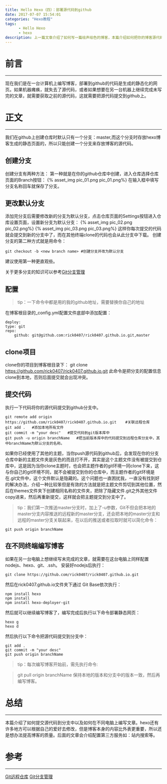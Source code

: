 ```yaml
---
title: Hello Hexo（四）：部署源代码到github
date: 2017-07-07 15:54:01
categories: "Hexo教程"
tags: 
      - Hello Hexo
      - hexo
description: 上一篇文章介绍了如何写一篇绘声绘色的博客，本篇介绍如何把你的博客源代码部署到github上以及如何在不同终端编辑博客。
---
```

# 前言 #
---
现在我们是在一台计算机上编写博客，部署到github的代码是生成的静态化的网页。如果机器瘫痪，就失去了源代码，或者如果想要在另一台机器上继续完成未写完的文章，就需要获取之前的源代码，这就需要把源代码提交到github上。
# 正文 #
---
我们在github上创建仓库时默认只有一个分支：master,而这个分支时存放hexo博客生成的静态页面的，所以只能创建一个分支来存放博客的源代码。
## 创建分支 ##
创建分支有两种方法：
第一种就是在你的github仓库中创建，进入仓库选择仓库页面的Branch按钮：
	{% asset_img pic_01.png pic_01.png%} 
在输入框中填写分支名称回车就保存了分支。
## 更改默认分支 ##
添加完分支后需要修改新的分支为默认分支，点击仓库页面的Settings按钮进入仓库设置页面，设置新分支为默认分支：
	{% asset_img pic_02.png pic_02.png%}
	{% asset_img pic_03.png pic_03.png%}
这样你每次提交的代码就会提交到新的分支中了，而在其他终端clone的代码也会从此分支中下载。
创建分支的第二种方式就是用命令：

	git checkout -b <new branch name> #创建分支并改为默认分支
建议使用第一种更直观些。

关于更多分支的知识可以参考[Git分支管理](http://www.liaoxuefeng.com/wiki/0013739516305929606dd18361248578c67b8067c8c017b000/0013743862006503a1c5bf5a783434581661a3cc2084efa000)
## 配置 ##

>tip：一下命令中都是用的我的github地址，需要替换你自己的地址

在博客根目录的_config.yml配置文件底部中添加配置：

	deploy:
	type: git
	repo: 
		github: git@github.com:rick0407/rick0407.github.io.git,master
## clone项目 ##
clone你的项目到博客根目录下：
	git clone https://github.com/rick0407/rick0407.github.io.git
此命令是把分支的配置信息clone到本地，否则后面提交就会出现冲突。
## 提交代码 ##
执行一下代码将你的源代码提交到github分支中。

	git remote add origin https://github.com/rick0407/rick0407.github.io.git	#关联远程仓库
	git add .	#添加本地所有文件
	git commit -m "your desc"	#提交代码到git版本库中
	git push -u origin branchName	#把当前版本库中的代码提交到远程仓库分支中，其中branchName为默认分支的名称。
如果你已经使用了其他的主题，当你push源代码到github后，会发现在你的分支仓库中新的主题文件夹是灰色的而且打不开，其实是这个主题文件没有被提交到仓库中，这是因为当你clone主题时，也会把主题作者的git环境一同clone下来，这与你自己的git环境不同，就不会被提交到你的仓库中，而主题作者的git环境是在.git文件中，这个文件默认是隐藏的。这个问题也一直困扰我，一直没有找到好的解决办法，介绍一种比较笨但是有效的方法就是把主题文件剪切到其他位置，然后在themes文件夹下创建相同名称的文件夹，把除了隐藏文件.git之外其他文件copy进来，然后再重新提交，这样就会把主题提交到分支中了。

>tip：我们第一次推送master分支时，加上了-u参数，Git不但会把本地的master分支内容推送的远程新的master分支，还会把本地的master分支和远程的master分支关联起来，在以后的推送或者拉取时就可以简化命令：

	git push origin branchName

## 在不同终端编写博客 ##
如果在另一台电脑上想继续写未完成的文章，就需要在这台电脑上同样配置nodejs、hexo、git、.ssh。
安装好nodejs后执行：

	git clone https://github.com/rick0407/rick0407.github.io.git
然后在rick0407.github.io文件夹下通过 Git Base依次执行：
	
	npm install hexo
	npm install
	npm install hexo-deployer-git

然后就可以继续编写博客了，编写完成后执行以下命令部署静态网页：

	hexo g
	hexo d
然后执行以下命令把源代码提交到分支中：
	
	git add .
	git commit -m "your desc"
	git push origin branchName

>tip：每次编写博客开始前，需先执行命令:
	
>	git pull origin branchName
>保持本地的版本和分支中的版本一致，然后再编写博客。

# 总结 #
---
本篇介绍了如何提交源代码到分支中以及如何在不同电脑上编写文章。hexo还有许多地方可以根据自己的爱好去修改，但是博客本身的内容比外表更重要，所以还是想办法提高博客的质量。后面的文章会介绍配置第三方服务如：站内搜索等。

# 参考 #
---
[Git远程仓库](http://www.liaoxuefeng.com/wiki/0013739516305929606dd18361248578c67b8067c8c017b000/001374385852170d9c7adf13c30429b9660d0eb689dd43a000)
[Git分支管理](http://www.liaoxuefeng.com/wiki/0013739516305929606dd18361248578c67b8067c8c017b000/0013743862006503a1c5bf5a783434581661a3cc2084efa000)
